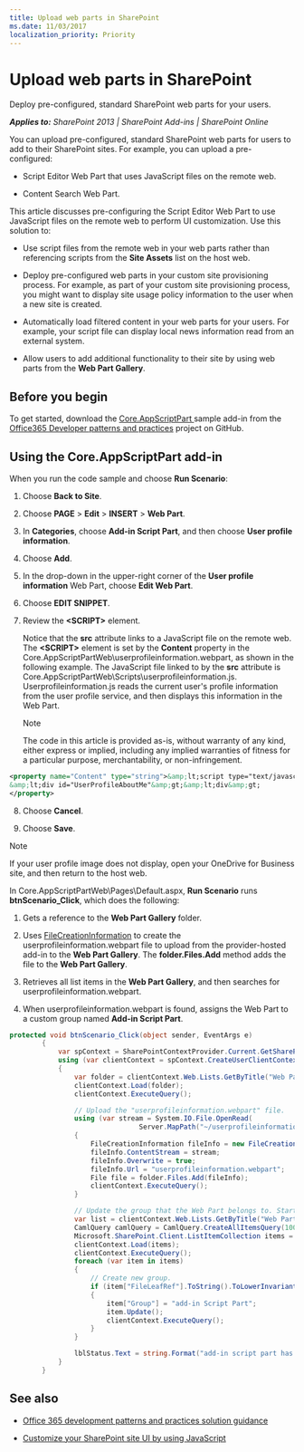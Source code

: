 ```yaml
---
title: Upload web parts in SharePoint
ms.date: 11/03/2017
localization_priority: Priority
---
```

# Upload web parts in SharePoint

Deploy pre-configured, standard SharePoint web parts for your users.

_**Applies to:** SharePoint 2013 | SharePoint Add-ins | SharePoint Online_

You can upload pre-configured, standard SharePoint web parts for users to add to their SharePoint sites. For example, you can upload a pre-configured:

- Script Editor Web Part that uses JavaScript files on the remote web.
    
- Content Search Web Part.
    
This article discusses pre-configuring the Script Editor Web Part to use JavaScript files on the remote web to perform UI customization. Use this solution to:

- Use script files from the remote web in your web parts rather than referencing scripts from the **Site Assets** list on the host web.
    
- Deploy pre-configured web parts in your custom site provisioning process. For example, as part of your custom site provisioning process, you might want to display site usage policy information to the user when a new site is created. 
    
- Automatically load filtered content in your web parts for your users. For example, your script file can display local news information read from an external system.
    
- Allow users to add additional functionality to their site by using web parts from the **Web Part Gallery**.

## Before you begin

To get started, download the [Core.AppScriptPart ](https://github.com/SharePoint/PnP/tree/dev/Samples/Core.AppScriptPart) sample add-in from the [Office365 Developer patterns and practices](https://github.com/SharePoint/PnP/tree/dev) project on GitHub.

## Using the Core.AppScriptPart add-in

When you run the code sample and choose **Run Scenario**:

1. Choose **Back to Site**.
    
2. Choose **PAGE** > **Edit** > **INSERT** > **Web Part**.
    
3. In **Categories**, choose **Add-in Script Part**, and then choose **User profile information**.
    
4. Choose **Add**.
    
5. In the drop-down in the upper-right corner of the **User profile information** Web Part, choose **Edit Web Part**.
    
6. Choose **EDIT SNIPPET**.
    
7. Review the **&lt;SCRIPT&gt;** element.
    
    Notice that the  **src** attribute links to a JavaScript file on the remote web. The **&lt;SCRIPT&gt;** element is set by the **Content** property in the Core.AppScriptPartWeb\userprofileinformation.webpart, as shown in the following example. The JavaScript file linked to by the **src** attribute is Core.AppScriptPartWeb\Scripts\userprofileinformation.js. Userprofileinformation.js reads the current user's profile information from the user profile service, and then displays this information in the Web Part.
    
    > [!NOTE] 
    > The code in this article is provided as-is, without warranty of any kind, either express or implied, including any implied warranties of fitness for a particular purpose, merchantability, or non-infringement.

  ```XML
  <property name="Content" type="string">&amp;lt;script type="text/javascript" src="https://localhost:44361/scripts/userprofileinformation.js"&amp;gt;&amp;lt;/script&amp;gt;
&amp;lt;div id="UserProfileAboutMe"&amp;gt;&amp;lt;div&amp;gt;
  </property>
  ```

8. Choose **Cancel**.
    
9. Choose **Save**.

> [!NOTE] 
> If your user profile image does not display, open your OneDrive for Business site, and then return to the host web.

In Core.AppScriptPartWeb\Pages\Default.aspx, **Run Scenario** runs **btnScenario_Click**, which does the following:

1. Gets a reference to the **Web Part Gallery** folder.
    
2. Uses [FileCreationInformation](https://msdn.microsoft.com/library/office/microsoft.sharepoint.client.filecreationinformation.aspx) to create the userprofileinformation.webpart file to upload from the provider-hosted add-in to the **Web Part Gallery**. The **folder.Files.Add** method adds the file to the **Web Part Gallery**.
    
3. Retrieves all list items in the **Web Part Gallery**, and then searches for userprofileinformation.webpart.
    
4. When userprofileinformation.webpart is found, assigns the Web Part to a custom group named **Add-in Script Part**.

```csharp
protected void btnScenario_Click(object sender, EventArgs e)
        {
            var spContext = SharePointContextProvider.Current.GetSharePointContext(Context);
            using (var clientContext = spContext.CreateUserClientContextForSPHost())
            {
                var folder = clientContext.Web.Lists.GetByTitle("Web Part Gallery").RootFolder;
                clientContext.Load(folder);
                clientContext.ExecuteQuery();

                // Upload the "userprofileinformation.webpart" file.
                using (var stream = System.IO.File.OpenRead(
                                Server.MapPath("~/userprofileinformation.webpart")))
                {
                    FileCreationInformation fileInfo = new FileCreationInformation();
                    fileInfo.ContentStream = stream;
                    fileInfo.Overwrite = true;
                    fileInfo.Url = "userprofileinformation.webpart";
                    File file = folder.Files.Add(fileInfo);
                    clientContext.ExecuteQuery();
                }

                // Update the group that the Web Part belongs to. Start by getting all list items in the Web Part Gallery, and then find the Web Part that was just uploaded.
                var list = clientContext.Web.Lists.GetByTitle("Web Part Gallery");
                CamlQuery camlQuery = CamlQuery.CreateAllItemsQuery(100);
                Microsoft.SharePoint.Client.ListItemCollection items = list.GetItems(camlQuery);
                clientContext.Load(items);
                clientContext.ExecuteQuery();
                foreach (var item in items)
                {
                    // Create new group.
                    if (item["FileLeafRef"].ToString().ToLowerInvariant() == "userprofileinformation.webpart")
                    {
                        item["Group"] = "add-in Script Part";
                        item.Update();
                        clientContext.ExecuteQuery();
                    }
                }

                lblStatus.Text = string.Format("add-in script part has been added to Web Part Gallery. You can find 'User Profile Information' script part under 'App Script Part' group in the <a href='{0}'>host web</a>.", spContext.SPHostUrl.ToString());
            }
        }
```

## See also
<a name="bk_addresources"> </a>

- [Office 365 development patterns and practices solution guidance](Office-365-development-patterns-and-practices-solution-guidance.md)
    
- [Customize your SharePoint site UI by using JavaScript](Customize-your-SharePoint-site-UI-by-using-JavaScript.md)
